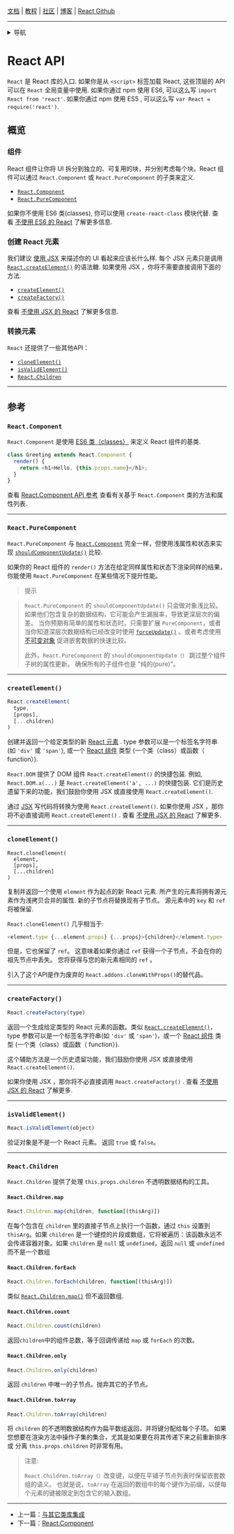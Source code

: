 [文档](/cn/docs/hello-world.md) | [教程](/cn/tutorial/tutorial.md) | [社区](/cn/community/support.md) | [博客](/cn/_posts/2017-04-07-react-v15.5.0.md) | [React Github](https://facebook.github.io/react/)

---
<details>
  <summary>导航</summary>

#### 快速入门

* [安装](/cn/docs/installation.md)
* [Hello World](/cn/docs/hello-world.md)
* [JSX 介绍](/cn/docs/introducing-jsx.md)
* [渲染元素](/cn/docs/rendering-elements.md)
* [组件和Props](/cn/docs/components-and-props.md)
* [State和生命周期](/cn/docs/state-and-lifecycle.md)
* [事件处理](/cn/docs/handling-events.md)
* [条件渲染](/cn/docs/conditional-rendering.md)
* [列表和键](/cn/docs/lists-and-keys.md)
* [表单](/cn/docs/forms.md)
* [状态提升](/cn/docs/lifting-state-up.md)
* [组合 vs 继承](/cn/docs/composition-vs-inheritance.md)
* [用 React 思考](/cn/docs/thinking-in-react.md)

#### 高级教程

* [深入JSX](/cn/docs/jsx-in-depth.md)
* [使用 PropTypes 做类型检查](/cn/docs/typechecking-with-proptypes.md)
* [Refs 和 DOM](/cn/docs/refs-and-the-dom.md)
* [不可控组件](/cn/docs/uncontrolled-components.md)
* [性能优化](/cn/docs/optimizing-performance.md)
* [不使用 ES6 的 React](/cn/docs/react-without-es6.md)
* [不使用 JSX 的 React](/cn/docs/react-without-jsx.md)
* [一致性比较（Reconciliation）](/cn/docs/reconciliation.md)
* [上下文（Context）](/cn/docs/context.md)
* [Web Components](/cn/docs/web-components.md)
* [高阶组件](/cn/docs/higher-order-components.md)
* [与其它类库集成](/cn/docs/integrating-with-other-libraries.md)

#### 参考

* [**`React API`**](/cn/docs/react-api.md)
* [React.Component](/cn/docs/react-component.md)
* [ReactDOM](/cn/docs/react-dom.md)
* [ReactDOMServer](/cn/docs/react-dom-server.md)
* [DOM 元素](/cn/docs/dom-elements.md)
* [合成事件（SyntheticEvent）](/cn/docs/events.md)

#### 贡献

* [如何贡献](/cn/contributing/how-to-contribute.md)
* [代码库概述](/cn/contributing/codebase-overview.md)
* [实现说明](/cn/contributing/implementation-notes.md)
* [设计原则](/cn/contributing/design-principles.md)


</details>

# React API

`React` 是 React 库的入口. 如果你是从 `<script>` 标签加载 React, 这些顶层的 API 可以在 `React` 全局变量中使用. 如果你通过 npm 使用 ES6, 可以这么写 `import React from 'react'`. 如果你通过 npm 使用 ES5 , 可以这么写 `var React = require('react')`.

## 概览

### 组件

React 组件让你将 UI 拆分到独立的、可复用的块，并分别考虑每个块。React 组件可以通过 `React.Component` 或 `React.PureComponent` 的子类来定义.

 - [`React.Component`](#react.component)
 - [`React.PureComponent`](#react.purecomponent)

如果你不使用 ES6 类(classes), 你可以使用 `create-react-class` 模块代替. 查看 [不使用 ES6 的 React](/cn/docs/react-without-es6.md)  了解更多信息.

### 创建 React 元素

我们建议 [使用 JSX](/cn/docs/introducing-jsx.md) 来描述你的 UI 看起来应该长什么样. 每个 JSX 元素只是调用 [`React.createElement()`](#createelement) 的语法糖. 如果使用 JSX ，你将不需要直接调用下面的方法.

- [`createElement()`](#createelement)
- [`createFactory()`](#createfactory)

查看 [不使用 JSX 的 React](/cn/docs/react-without-jsx.md) 了解更多信息.

### 转换元素

`React` 还提供了一些其他API：

- [`cloneElement()`](#cloneelement)
- [`isValidElement()`](#isvalidelement)
- [`React.Children`](#react.children)

* * *

## 参考

### `React.Component`

`React.Component` 是使用 [ES6 类（classes）](https://developer.mozilla.org/en/docs/Web/JavaScript/Reference/Classes) 来定义 React 组件的基类.

```javascript
class Greeting extends React.Component {
  render() {
    return <h1>Hello, {this.props.name}</h1>;
  }
}
```

查看 [React.Component API 参考](/cn/docs/react-component.md) 查看有关基于 `React.Component` 类的方法和属性列表.

* * *

### `React.PureComponent`

`React.PureComponent` 与 [`React.Component`](#react.component) 完全一样，但使用浅属性和状态来实现 [`shouldComponentUpdate()`](/cn/docs/react-component.md#shouldcomponentupdate) 比较.

如果你的 React 组件的 `render()` 方法在给定同样属性和状态下渲染同样的结果，你能使用 `React.PureComponent` 在某些情况下提升性能。

> 提示

> `React.PureComponent` 的 `shouldComponentUpdate()` 只会做对象浅比较。如果他们包含复杂的数据结构，它可能会产生漏报率，导致更深层次的偏差。 当你预期有简单的属性和状态时，只需要扩展 `PureComponent`，或者当你知道深层次数据结构已经改变时使用 [`forceUpdate()`](/cn/docs/react-component.md#forceupdate) 。或者考虑使用 [不可变对象](https://facebook.github.io/immutable-js/) 促进嵌套数据的快速比较。
>
> 此外，`React.PureComponent` 的 `shouldComponentUpdate（）` 跳过整个组件子树的属性更新。 确保所有的子组件也是 "纯的(pure)"。

* * *

### `createElement()`

```javascript
React.createElement(
  type,
  [props],
  [...children]
)
```

创建并返回一个给定类型的新 [React 元素](/cn/docs/rendering-elements.md) . type 参数可以是一个标签名字符串 (如 `'div'` 或 `'span'`), 或一个 [React 组件](/cn/docs/components-and-props.md) 类型 (一个类（class）或函数（ function）).

`React.DOM` 提供了 DOM 组件 `React.createElement()` 的快捷包装. 例如, `React.DOM.a(...)` 是 `React.createElement('a', ...)` 的快捷包装. 它们是历史遗留下来的功能，我们鼓励你使用 JSX 或直接使用 `React.createElement()`.

通过 [JSX](/cn/docs/introducing-jsx.md) 写代码将转换为使用 `React.createElement()`. 如果你使用 JSX ，那你将不必直接调用 `React.createElement()` . 查看 [不使用 JSX 的 React](/react/docs/react-without-jsx.html) 了解更多.

* * *

### `cloneElement()`

```
React.cloneElement(
  element,
  [props],
  [...children]
)
```

复制并返回一个使用 `element` 作为起点的新 React 元素. 所产生的元素将拥有源元素作为浅拷贝合并的属性. 新的子节点将替换现有子节点。 源元素中的 `key` 和 `ref` 将被保留.

`React.cloneElement()` 几乎相当于:

```js
<element.type {...element.props} {...props}>{children}</element.type>
```

但是，它也保留了 `ref`。 这意味着如果你通过 `ref` 获得一个子节点，不会在你的祖先节点中丢失。 您将获得与您的新元素相同的 `ref` 。

引入了这个API是作为废弃的 `React.addons.cloneWithProps()`的替代品。

* * *

### `createFactory()`

```javascript
React.createFactory(type)
```

返回一个生成给定类型的 React 元素的函数。类似 [`React.createElement()`](#createElement)，type 参数可以是一个标签名字符串(如 `'div'` 或 `'span'`)，或一个 [React 组件](/cn/docs/components-and-props.md) 类型 (一个类（class）或函数（ function）).

这个辅助方法是一个历史遗留功能，我们鼓励你使用 JSX 或直接使用 `React.createElement()`.

如果你使用 JSX ，那你将不必直接调用 `React.createFactory()` . 查看 [不使用 JSX 的 React](/react/docs/react-without-jsx.html) 了解更多.

* * *

### `isValidElement()`

```javascript
React.isValidElement(object)
```

验证对象是不是一个 React 元素。 返回 `true` 或 `false`。

* * *

### `React.Children`

`React.Children` 提供了处理 `this.props.children` 不透明数据结构的工具。

#### `React.Children.map`

```javascript
React.Children.map(children, function[(thisArg)])
```

在每个包含在 `children` 里的直接子节点上执行一个函数，通过 `this` 设置到 `thisArg`。如果 `children` 是一个键控的片段或数组，它将被遍历：该函数永远不会传递容器对象。如果 `children` 是 `null` 或 `undefined`，返回 `null` 或 `undefined` 而不是一个数组

#### `React.Children.forEach`

```javascript
React.Children.forEach(children, function[(thisArg)])
```

类似 [`React.Children.map()`](#react.children.map) 但不返回数组.

#### `React.Children.count`

```javascript
React.Children.count(children)
```

返回`children`中的组件总数，等于回调传递给 `map` 或 `forEach` 的次数。

#### `React.Children.only`

```javascript
React.Children.only(children)
```

返回 `children` 中唯一的子节点。抛弃其它的子节点。

#### `React.Children.toArray`

```javascript
React.Children.toArray(children)
```

将 `children` 的不透明数据结构作为扁平数组返回，并将键分配给每个子项。 如果您想要在渲染方法中操作子集的集合，尤其是如果要在将其传递下来之前重新排序或 分离 `this.props.children` 时非常有用。

> 注意:
>
> `React.Children.toArray（）`改变键，以便在平铺子节点列表时保留嵌套数组的语义。 也就是说，`toArray` 在返回的数组中的每个键作为前缀，以便每个元素的键被限定到包含它的输入数组。

---

* 上一篇：[与其它类库集成](/cn/docs/integrating-with-other-libraries.md)
* 下一篇：[React.Component](/cn/docs/react-component.md)
